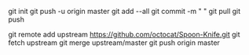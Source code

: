 git init
git push -u origin master
git add --all
git commit -m " "
git pull
git push  



git remote add upstream https://github.com/octocat/Spoon-Knife.git
git fetch upstream
git merge upstream/master
git push origin master